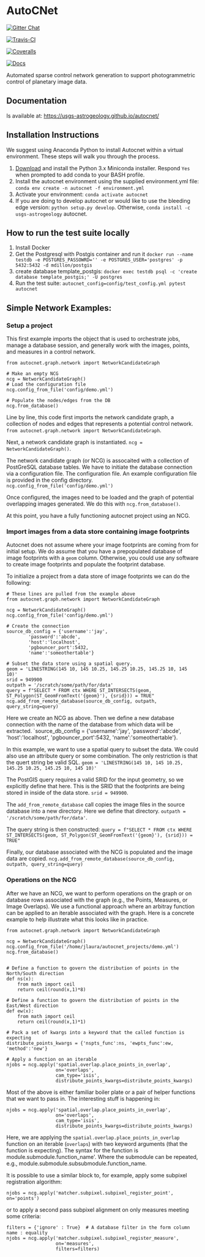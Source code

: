 # AutoCNet

[![Gitter Chat](https://badges.gitter.im/USGS-Astrogeology/autocnet.svg)](https://gitter.im/USGS-Astrogeology/autocnet?utm_source=badge&utm_medium=badge&utm_campaign=pr-badge&utm_content=badge)

[![Travis-CI](https://travis-ci.org/USGS-Astrogeology/autocnet.svg?branch=dev)](https://travis-ci.org/USGS-Astrogeology/autocnet)

[![Coveralls](https://coveralls.io/repos/USGS-Astrogeology/autocnet/badge.svg?branch=dev&service=github)](https://coveralls.io/github/USGS-Astrogeology/autocnet?branch=dev)

[![Docs](https://img.shields.io/badge/Docs-latest-green.svg)](https://usgs-astrogeology.github.io/autocnet/)

Automated sparse control network generation to support photogrammetric control of planetary image data.

## Documentation
Is available at: https://usgs-astrogeology.github.io/autocnet/

## Installation Instructions
We suggest using Anaconda Python to install Autocnet within a virtual environment.  These steps will walk you through the process.

1. [Download](https://www.continuum.io/downloads) and install the Python 3.x Miniconda installer.  Respond ``Yes`` when prompted to add conda to your BASH profile.  
2. Install the autocnet environment using the supplied environment.yml file: `conda env create -n autocnet -f environment.yml` 
3. Activate your environment: `conda activate autocnet`
4. If you are doing to develop autocnet or would like to use the bleeding edge version: `python setup.py develop`. Otherwise, `conda install -c usgs-astrogeology` autocnet.

## How to run the test suite locally

1. Install Docker
2. Get the Postgresql with Postgis container and run it `docker run --name testdb -e POSTGRES_PASSOWRD='' -e POSTGRES_USER='postgres' -p 5432:5432 -d mdillon/postgis`
3. create database template_postgis: `docker exec testdb psql -c 'create database template_postgis;' -U postgres`
4. Run the test suite: `autocnet_config=config/test_config.yml pytest autocnet`

## Simple Network Examples:


### Setup a project
This first example imports the object that is used to orchestrate jobs, manage
a database session, and generally work with the images, points, and measures in
a control network.

```
from autocnet.graph.network import NetworkCandidateGraph

# Make an empty NCG
ncg = NetworkCandidateGraph()
# Load the configuration file
ncg.config_from_file('config/demo.yml')

# Populate the nodes/edges from the DB
ncg.from_database()
```

Line by line, this code first imports the network candidate graph, a collection
of nodes and edges that represents a potential control network.
`from autocnet.graph.network import NetworkCandidateGraph`.

Next, a network candidate graph is instantiated. `ncg =
NetworkCandidateGraph()`.

The network candidate graph (or NCG) is assocaited with a collection of
PostGreSQL database tables. We have to initiate the database connection via a
configuration file. The configuration file. An example configuration file is
provided in the config directory. `ncg.config_from_file('config/demo.yml')`

Once configured, the images need to be loaded and the graph of potential
overlapping images generated. We do this with `ncg.from_database()`.

At this point, you have a fully functioning autocnet project using an NCG.

### Import images from a data store containing image footprints
Autocnet does not assume where your image footprints are coming from for
initial setup. We do assume that you have a prepopulated database of image
footprints with a `geom` column. Otherwise, you could use any software to
create image footprints and populate the footprint database.

To initialize a project from a data store of image footprints we can do the
following:

```
# These lines are pulled from the example above
from autocnet.graph.network import NetworkCandidateGraph

ncg = NetworkCandidateGraph()
ncg.config_from_file('config/demo.yml')

# Create the connection 
source_db_config = {'username':'jay',
        'password':'abcde',
        'host':'localhost',
        'pgbouncer_port':5432,
        'name':'someothertable'}

# Subset the data store using a spatial query.
geom = 'LINESTRING(145 10, 145 10.25, 145.25 10.25, 145.25 10, 145 10)'
srid = 949900
outpath = '/scratch/some/path/for/data'
query = f"SELECT * FROM ctx WHERE ST_INTERSECTS(geom, ST_Polygon(ST_GeomFromText('{geom}'), {srid})) = TRUE"
ncg.add_from_remote_database(source_db_config, outpath, query_string=query)
```

Here we create an NCG as above. Then we define a new database connection with
the name of the database from which data will be extracted. `source_db_config =
{'username':'jay', 'password':'abcde', 'host':'localhost',
'pgbouncer_port':5432, 'name':'someothertable'}.

In this example, we want to use a spatial query to subset the data. We could
also use an attribute query or some combination. The only restriction is that
the quert string be valid SQL. `geom = 'LINESTRING(145 10, 145 10.25, 145.25
10.25, 145.25 10, 145 10)'`

The PostGIS query requires a valid SRID for the input geometry, so we
explicitly define that here. This is the SRID that the footprints are being
stored in inside of the data store. `srid = 949900`.

The `add_from_remote_database` call copies the image files in the source
database into a new directory. Here we define that directory. `outpath =
'/scratch/some/path/for/data'`. 

The query string is then constructed: `query = f"SELECT * FROM ctx WHERE
ST_INTERSECTS(geom, ST_Polygon(ST_GeomFromText('{geom}'), {srid})) = TRUE"` 

Finally, our database associated with the NCG is populated and the image data
are copied. `ncg.add_from_remote_database(source_db_config, outpath,
query_string=query)`

### Operations on the NCG
After we have an NCG, we want to perform operations on the graph or on database
rows associated with the graph (e.g., the Points, Measures, or Image Overlaps).
We use a functional approach where an arbitray function can be applied to an
iterable associated with the graph. Here is a concrete example to help
illustrate what this looks like in practice.

```
from autocnet.graph.network import NetworkCandidateGraph

ncg = NetworkCandidateGraph()
ncg.config_from_file('/home/jlaura/autocnet_projects/demo.yml')
ncg.from_database()


# Define a function to govern the distribution of points in the North/South direction
def ns(x):
    from math import ceil
    return ceil(round(x,1)*8)

# Define a function to govern the distribution of points in the East/West direction
def ew(x):
    from math import ceil
    return ceil(round(x,1)*1)

# Pack a set of kwargs into a keyword that the called function is expecting
distribute_points_kwargs = {'nspts_func':ns, 'ewpts_func':ew, 'method':'new'}

# Apply a function on an iterable
njobs = ncg.apply('spatial.overlap.place_points_in_overlap', 
                  on='overlaps', 
                  cam_type='isis',
                  distribute_points_kwargs=distribute_points_kwargs)
```

Most of the above is either familiar boiler plate or a pair of helper functions
that we want to pass in. The interesting stuff is happening in:

```
njobs = ncg.apply('spatial.overlap.place_points_in_overlap',
                  on='overlaps',
                  cam_type='isis',
                  distribute_points_kwargs=distribute_points_kwargs)
```

Here, we are applying the `spatial.overlap.place_points_in_overlap` function on
an iterable (`overlaps`) with two keyword arguments (that the function is
expecting). The syntax for the function is module.submodule.function_name'.
Where the submodule can be repeated, e.g.,
module.submodule.subsubmodule.function_name.

It is possible to use a similar block to, for example, apply some subpixel
registration algorithm: 

`njobs = ncg.apply('matcher.subpixel.subpixel_register_point', on='points')`

or to apply a second pass subpixel alignment on only measures meeting some
criteria:

```
filters = {'ignore' : True}  # A database filter in the form column name : equality
njobs = ncg.apply('matcher.subpixel.subpixel_register_measure',
                  on='measures',
                  filters=filters)
```

